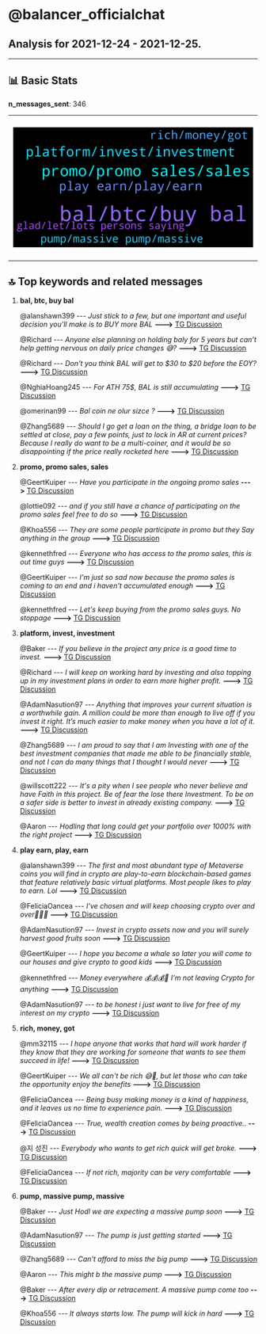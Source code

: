 # **@balancer_officialchat**
 ## Analysis for **2021-12-24** - **2021-12-25**.

---

## 📊 **Basic Stats**

**n_messages_sent**: 346

---
![wordcloud](balancer_officialchat_1Days_wordcloud.png)

---


## 🔝 **Top keywords and related messages**

1. **bal, btc, buy bal**

    @alanshawn399 --- *Just stick to a few, but one important and useful decision you'll make is to BUY more BAL* **--->** [TG Discussion](https://t.me/balancer_officialchat/14493)

    @Richard --- *Anyone else planning on holding baly for 5 years but can’t help getting nervous on daily price changes 😅?* **--->** [TG Discussion](https://t.me/balancer_officialchat/14789)

    @Richard --- *Don't you think BAL will get to $30 to $20  before the EOY?* **--->** [TG Discussion](https://t.me/balancer_officialchat/14847)

    @NghiaHoang245 --- *For ATH 75$, BAL is still accumulating* **--->** [TG Discussion](https://t.me/balancer_officialchat/14853)

    @omerinan99 --- *Bal coin ne olur sizce ?* **--->** [TG Discussion](https://t.me/balancer_officialchat/14858)

    @Zhang5689 --- *Should I go get a loan on the thing, a bridge loan to be settled at close, pay a few points, just to lock in AR at current prices?  Because I really do want to be a multi-coiner, and it would be so disappointing if the price really rocketed here* **--->** [TG Discussion](https://t.me/balancer_officialchat/14707)

2. **promo, promo sales, sales**

    @GeertKuiper --- *Have you participate in the ongoing promo sales* **--->** [TG Discussion](https://t.me/balancer_officialchat/14859)

    @lottie092 --- *and if you still have a chance of participating on the promo sales feel free to do so* **--->** [TG Discussion](https://t.me/balancer_officialchat/14731)

    @Khoa556 --- *They are some people participate in promo but they Say anything in the group* **--->** [TG Discussion](https://t.me/balancer_officialchat/14554)

    @kennethfred --- *Everyone who has access to the promo sales, this is out time guys* **--->** [TG Discussion](https://t.me/balancer_officialchat/14578)

    @GeertKuiper --- *I'm just so sad now because the promo sales is coming to an end and i haven't accumulated enough* **--->** [TG Discussion](https://t.me/balancer_officialchat/14807)

    @kennethfred --- *Let's keep buying from the promo sales guys. No stoppage* **--->** [TG Discussion](https://t.me/balancer_officialchat/14620)

3. **platform, invest, investment**

    @Baker --- *If you believe in the project any price is a good time to invest.* **--->** [TG Discussion](https://t.me/balancer_officialchat/14893)

    @Richard --- *I will keep on working hard by investing and also topping up in my investment plans in order to earn more higher profit.* **--->** [TG Discussion](https://t.me/balancer_officialchat/14744)

    @AdamNasution97 --- *Anything that improves your current situation is a worthwhile gain. A million could be more than enough to live off if you invest it right. It’s much easier to make money when you have a lot of it.* **--->** [TG Discussion](https://t.me/balancer_officialchat/14449)

    @Zhang5689 --- *I am proud to say that I am Investing with one of the best investment companies that made me able to be financially stable, and not I can do many things that I thought I would never* **--->** [TG Discussion](https://t.me/balancer_officialchat/14482)

    @willscott222 --- *It's a pity when I see people who never believe and have Faith in this project. Be of fear the lose there Investment. To be on a safer side is better to invest in already existing company.* **--->** [TG Discussion](https://t.me/balancer_officialchat/14547)

    @Aaron --- *Hodling that long could get your portfolio over 1000% with the right project* **--->** [TG Discussion](https://t.me/balancer_officialchat/14698)

4. **play earn, play, earn**

    @alanshawn399 --- *The first and most abundant type of Metaverse coins you will find in crypto are play-to-earn blockchain-based games that feature relatively basic virtual platforms.  Most people likes to play to earn. Lol* **--->** [TG Discussion](https://t.me/balancer_officialchat/14556)

    @FeliciaOancea --- *I've chosen and will keep choosing crypto over and over🚀🚀🤑* **--->** [TG Discussion](https://t.me/balancer_officialchat/14891)

    @AdamNasution97 --- *Invest in crypto assets now and you will surely harvest good fruits soon* **--->** [TG Discussion](https://t.me/balancer_officialchat/14779)

    @GeertKuiper --- *I hope you become a whale so later you will come to our houses and give crypto to good kids* **--->** [TG Discussion](https://t.me/balancer_officialchat/14583)

    @kennethfred --- *Money everywhere 💰💰💰🚀 I'm not leaving Crypto for anything* **--->** [TG Discussion](https://t.me/balancer_officialchat/14590)

    @AdamNasution97 --- *to be honest i just want to live for free of my interest on my crypto* **--->** [TG Discussion](https://t.me/balancer_officialchat/14483)

5. **rich, money, got**

    @mm32115 --- *I hope anyone that works that hard will work harder if they know that they are working for someone that wants to see them succeed in life!* **--->** [TG Discussion](https://t.me/balancer_officialchat/14582)

    @GeertKuiper --- *We all can't be rich 😅🤑, but let those who can take the opportunity enjoy the benefits* **--->** [TG Discussion](https://t.me/balancer_officialchat/14793)

    @FeliciaOancea --- *Being busy making money is a kind of happiness, and it leaves us no time to experience pain.* **--->** [TG Discussion](https://t.me/balancer_officialchat/14444)

    @FeliciaOancea --- *True, wealth creation comes by being proactive..* **--->** [TG Discussion](https://t.me/balancer_officialchat/14612)

    @지 성진 --- *Everybody who wants to get rich quick will get broke.* **--->** [TG Discussion](https://t.me/balancer_officialchat/14701)

    @FeliciaOancea --- *If not rich, majority can be very comfortable* **--->** [TG Discussion](https://t.me/balancer_officialchat/14795)

6. **pump, massive pump, massive**

    @Baker --- *Just Hodl we are expecting a massive pump soon* **--->** [TG Discussion](https://t.me/balancer_officialchat/14861)

    @AdamNasution97 --- *The pump is just getting started* **--->** [TG Discussion](https://t.me/balancer_officialchat/14662)

    @Zhang5689 --- *Can't afford to miss the big pump* **--->** [TG Discussion](https://t.me/balancer_officialchat/14660)

    @Aaron --- *This might b the massive pump* **--->** [TG Discussion](https://t.me/balancer_officialchat/14530)

    @Baker --- *After every dip or retracement. A massive pump come too* **--->** [TG Discussion](https://t.me/balancer_officialchat/14489)

    @Khoa556 --- *It always starts low. The pump will kick in hard* **--->** [TG Discussion](https://t.me/balancer_officialchat/14465)

